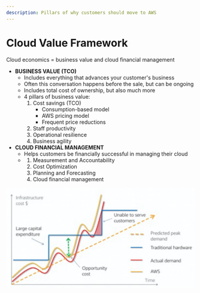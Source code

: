 ```yaml
---
description: Pillars of why customers should move to AWS
---
```


# Cloud Value Framework

Cloud economics = business value and cloud financial management

* **BUSINESS VALUE \(TCO\)**
  * Includes everything that advances your customer's business 
  * Often this conversation happens before the sale, but can be ongoing
  * Includes total cost of ownership, but also much more
  * 4 pillars of business value:
    1. Cost savings \(TCO\) 
       * Consumption-based model
       * AWS pricing model
       * Frequent price reductions
    2. Staff productivity
    3. Operational resilience 
    4. Business agility
* **CLOUD FINANCIAL MANAGEMENT** 
  * Helps customers be financially successful in managing their cloud
  * 1. Measurement and Accountability
    2. Cost Optimization 
    3. Planning and Forecasting 
    4. Cloud financial management

![](../.gitbook/assets/screen-shot-2019-11-19-at-2.40.48-pm.png)

